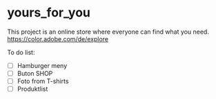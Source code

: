 # yours_for_you
This project is an online store where everyone can find what you need.
https://color.adobe.com/de/explore

To do list:

- [ ] Hamburger meny 
- [ ] Buton SHOP
- [ ] Foto from T-shirts
- [ ] Produktlist